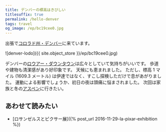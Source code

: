 ```yaml
---
title: デンバーの標高はきびしい
titlesuffix: true
permalink: /hello-denver
tags: travel
og_image: /ep/bc19cee0.jpg
---
```


出張で[コロラド州・デンバー](https://ja.wikipedia.org/wiki/%E3%83%87%E3%83%B3%E3%83%90%E3%83%BC)に来ています。

![denver-lodo]({{ site.object_store }}/ep/bc19cee0.jpg)

デンバーの[ロウアー・ダウンタウン](https://en.wikipedia.org/wiki/LoDo,_Denver)は広々としていて気持ちがいいです。
歩道や建物も清潔感があり好印象です。
天候にも恵まれました。
ただし、標高 1 マイル (1609.3 メートル) は伊達ではなく、すこし探検しただけで息があがりました。
運動による影響でしょうか、初日の夜は頭痛に悩まされました。
次回は家族と冬の[アスペン](https://ja.wikipedia.org/wiki/%E3%82%A2%E3%82%B9%E3%83%9A%E3%83%B3_(%E3%82%B3%E3%83%AD%E3%83%A9%E3%83%89%E5%B7%9E))に行きたい。

## あわせて読みたい

- [ロサンゼルスとピクサー展]({% post_url 2016-11-29-la-pixar-exhibition %})

